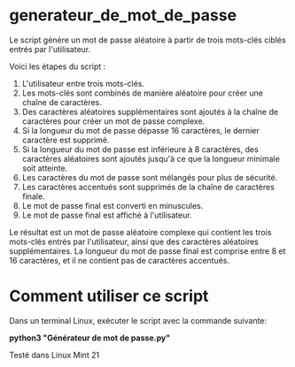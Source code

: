 # generateur_de_mot_de_passe

Le script génère un mot de passe aléatoire à partir de trois mots-clés ciblés entrés par l'utilisateur. 

Voici les étapes du script :

1. L'utilisateur entre trois mots-clés.
2. Les mots-clés sont combinés de manière aléatoire pour créer une chaîne de caractères.
3. Des caractères aléatoires supplémentaires sont ajoutés à la chaîne de caractères pour créer un mot de passe complexe.
4. Si la longueur du mot de passe dépasse 16 caractères, le dernier caractère est supprimé.
5. Si la longueur du mot de passe est inférieure à 8 caractères, des caractères aléatoires sont ajoutés jusqu'à ce que la longueur minimale soit atteinte.
6. Les caractères du mot de passe sont mélangés pour plus de sécurité.
7. Les caractères accentués sont supprimés de la chaîne de caractères finale.
8. Le mot de passe final est converti en minuscules.
9. Le mot de passe final est affiché à l'utilisateur.

Le résultat est un mot de passe aléatoire complexe qui contient les trois mots-clés entrés par l'utilisateur, 
ainsi que des caractères aléatoires supplémentaires. La longueur du mot de passe final est comprise entre 8 et 16 caractères, 
et il ne contient pas de caractères accentués.

# Comment utiliser ce script
Dans un terminal Linux, exécuter le script avec la commande suivante: 

**python3 "Générateur de mot de passe.py"**



Testé dans Linux Mint 21
